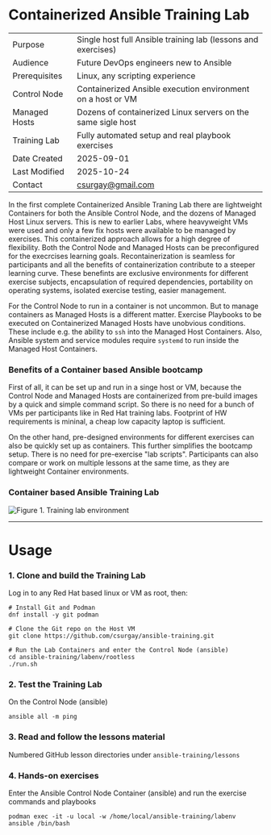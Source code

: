 # Containerized Ansible Training Lab

|           |            |
|-----------|------------|
| Purpose | Single host full Ansible training lab (lessons and exercises) |
| Audience | Future DevOps engineers new to Ansible |
| Prerequisites | Linux, any scripting experience |
| Control Node | Containerized Ansible execution environment on a host or VM |
| Managed Hosts | Dozens of containerized Linux servers on the same sigle host |
| Training Lab | Fully automated setup and real playbook exercises |
| Date Created | 2025-09-01 |
| Last Modified | 2025-10-24 |
| Contact | csurgay@gmail.com |

In the first complete Containerized Ansible Traning Lab there are lightweight Containers for both the Ansible Control Node, and the dozens of Managed Host Linux servers. This is new to earlier Labs, where heavyweight VMs were used and only a few fix hosts were available to be managed by exercises. This containerized approach allows for a high degree of flexibility. Both the Control Node and Managed Hosts can be preconfigured for the execrcises learning goals. Recontainerization is seamless for participants and all the benefits of containerization contribute to a steeper learning curve. These benefints are exclusive environments for different exercise subjects, encapsulation of required dependencies, portability on operating systems, isolated exercise testing, easier management.

For the Control Node to run in a container is not uncommon. But to manage containers as Managed Hosts is a different matter. Exercise Playbooks to be executed on Containerized Managed Hosts have unobvious conditions. These include e.g. the ability to `ssh` into the Managed Host Containers. Also, Ansible system and service modules require `systemd` to run inside the Managed Host Containers.

### Benefits of a Container based Ansible bootcamp

First of all, it can be set up and run in a singe host or VM, because the Control Node and Managed Hosts are containerized from pre-build images by a quick and simple command script. So there is no need for a bunch of VMs per participants like in Red Hat training labs. Footprint of HW requirements is mininal, a cheap low capacity laptop is sufficient. 

On the other hand, pre-designed environments for different exercises can also be quickly set up as containers. This further simplifies the bootcamp setup. There is no need for pre-exercise "lab scripts". Participants can also compare or work on multiple lessons at the same time, as they are lightweight Container environments.

### Container based Ansible Training Lab

![Figure 1. Training lab environment](https://csurgay.com/ansible/ansible-labenv.png)

---
# Usage

### 1. Clone and build the Training Lab

Log in to any Red Hat based linux or VM as root, then:

```
# Install Git and Podman
dnf install -y git podman

# Clone the Git repo on the Host VM
git clone https://github.com/csurgay/ansible-training.git

# Run the Lab Containers and enter the Control Node (ansible)
cd ansible-training/labenv/rootless
./run.sh
```

### 2. Test the Training Lab

On the Control Node (ansible)
```
ansible all -m ping
```

### 3. Read and follow the lessons material

Numbered GitHub lesson directories under `ansible-training/lessons`

### 4. Hands-on exercises

Enter the Ansible Control Node Container (ansible) and run the exercise commands and playbooks

```
podman exec -it -u local -w /home/local/ansible-training/labenv ansible /bin/bash
```
